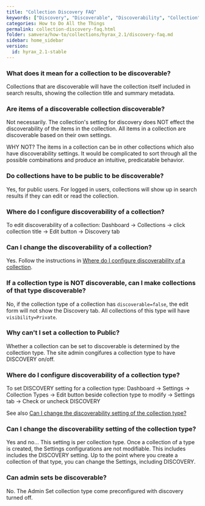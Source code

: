 ```yaml
---
title: "Collection Discovery FAQ"
keywords: ["Discovery", "Discoverable", "Discoverability", "Collection", "FAQ"]
categories: How to Do All the Things
permalink: collection-discovery-faq.html
folder: samvera/how-to/collections/hyrax_2.1/discovery-faq.md
sidebar: home_sidebar
version:
  id: hyrax_2.1-stable
---
```


### What does it mean for a collection to be discoverable?

Collections that are discoverable will have the collection itself included in search results, showing the collection title and summary metadata.

### Are items of a discoverable collection discoverable?

Not necessarily. The collection's setting for discovery does NOT effect the discoverability of the items in the collection.  All items in a collection are discoverable based on their own settings.

WHY NOT? The items in a collection can be in other collections which also have discoverability settings.  It would be complicated to sort through all the possible combinations and produce an intuitive, predicatable behavior.

### Do collections have to be public to be discoverable?

Yes, for public users.  For logged in users, collections will show up in search results if they can edit or read the collection.

### Where do I configure discoverability of a collection?

To edit discoverability of a collection:  Dashboard -> Collections -> click collection title -> Edit button -> Discovery tab

### Can I change the discoverability of a collection?

Yes.  Follow the instructions in [Where do I configure discoverability of a collection](#where-do-i-configure-discoverability-of-a-collection).

### If a collection type is NOT discoverable, can I make collections of that type discoverable?

No, if the collection type of a collection has `discoverable=false`, the edit form will not show the Discovery tab.  All collections of this type will have `visibility=Private`.

### Why can't I set a collection to Public?

Whether a collection can be set to discoverable is determined by the collection type.  The site admin congifures a collection type to have DISCOVERY on/off.

### Where do I configure discoverability of a collection type?

To set DISCOVERY setting for a collection type: Dashboard -> Settings -> Collection Types -> Edit button beside collection type to modify -> Settings tab -> Check or uncheck DISCOVERY

See also [Can I change the discoverability setting of the collection type?](#can-i-change-the-discoverability-setting-of-the-collection-type)

### Can I change the discoverability setting of the collection type?

Yes and no... This setting is per collection type.  Once a collection of a type is created, the Settings configurations are not modifiable.  This includes includes the DISCOVERY setting.  Up to the point where you create a collection of that type, you can change the Settings, including DISCOVERY.

### Can admin sets be discoverable?

No.  The Admin Set collection type come preconfigured with discovery turned off.
